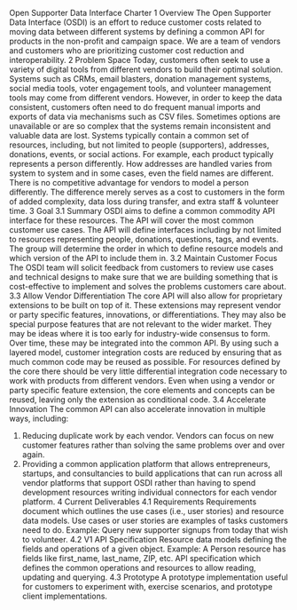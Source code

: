Open Supporter Data Interface Charter
1	Overview
The Open Supporter Data Interface (OSDI) is an effort to reduce customer costs related to moving data between different systems by defining a common API for products in the non-profit and campaign space.  We are a team of vendors and customers who are prioritizing customer cost reduction and interoperability.
2	Problem Space
Today, customers often seek to use a variety of digital tools from different vendors to build their optimal solution.  Systems such as CRMs, email blasters, donation management systems, social media tools, voter engagement tools, and volunteer management tools may come from different vendors.  However, in order to keep the data consistent, customers often need to do frequent manual imports and exports of data via mechanisms such as CSV files.  Sometimes options are unavailable or are so complex that the systems remain inconsistent and valuable data are lost.
Systems typically contain a common set of resources, including, but not limited to people (supporters), addresses, donations, events, or social actions. For example, each product typically represents a person differently.  How addresses are handled varies from system to system and in some cases, even the field names are different.
There is no competitive advantage for vendors to model a person differently.  The difference merely serves as a cost to customers in the form of added complexity, data loss during transfer, and extra staff & volunteer time.
3	Goal
3.1	Summary
OSDI aims to define a common commodity API interface for these resources.  The API will cover the most common customer use cases.
The API will define interfaces including by not limited to resources representing people, donations, questions, tags, and events.
The group will determine the order in which to define resource models and which version of the API to include them in.
3.2	Maintain Customer Focus
The OSDI team will solicit feedback from customers to review use cases and technical designs to make sure that we are building something that is cost-effective to implement and solves the problems customers care about.
3.3	Allow Vendor Differentiation
The core API will also allow for proprietary extensions to be built on top of it.  These extensions may represent vendor or party specific features, innovations, or differentiations.  They may also be special purpose features that are not relevant to the wider market.  They may be ideas where it is too early for industry-wide consensus to form.  Over time, these may be integrated into the common API.
By using such a layered model, customer integration costs are reduced by ensuring that as much common code may be reused as possible.  For resources defined by the core there should be very little differential integration code necessary to work with products from different vendors.  Even when using a vendor or party specific feature extension, the core elements and concepts can be reused, leaving only the extension as conditional code.
3.4	Accelerate Innovation
The common API can also accelerate innovation in multiple ways, including:
1.	Reducing duplicate work by each vendor.  Vendors can focus on new customer features rather than solving the same problems over and over again.
2.	Providing a common application platform that allows entrepreneurs, startups, and consultancies to build applications that can run across all vendor platforms that support OSDI rather than having to spend development resources writing individual connectors for each vendor platform.
4	Current Deliverables
4.1	Requirements
Requirements document which outlines the use cases (i.e., user stories) and resource data models.  Use cases or user stories are examples of tasks customers need to do.  Example: Query new supporter signups from today that wish to volunteer.
4.2	V1 API Specification
Resource data models defining the fields and operations of a given object.  Example:  A Person resource has fields like first_name, last_name, ZIP, etc.
API specification which defines the common operations and resources to allow reading, updating and querying.
4.3	Prototype
A prototype implementation useful for customers to experiment with, exercise scenarios, and prototype client implementations.

